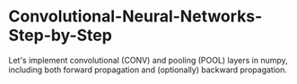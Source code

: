 # Convolutional-Neural-Networks-Step-by-Step
Let's implement convolutional (CONV) and pooling (POOL) layers in numpy, including both forward propagation and (optionally) backward propagation.
